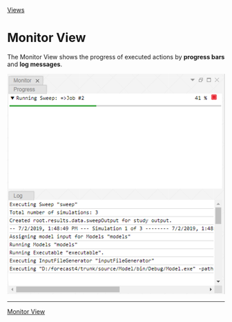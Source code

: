 [Views](../views.md)

#	Monitor View

The Monitor View shows the progress of executed actions by **progress bars** and **log messages**. 

<img width="650" src="../images/monitor_view.png">



----
[Monitor View](./monitorView.md)
